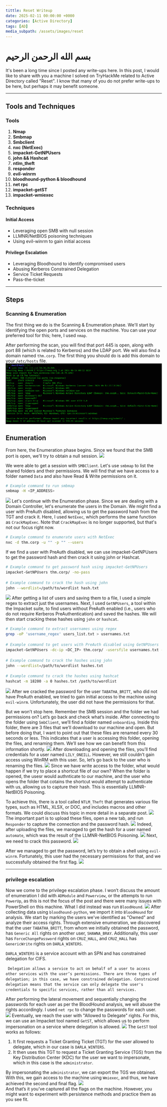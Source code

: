 ```yaml
---
tittle: Reset Writeup
date: 2025-02-11 00:00:00 +0000
categories: [Active Directory]
tags: [AD]
media_subpath: /assets/images/reset
---
```

# بسم الله الرحمن الرحيم


It's been a long time since I posted any write-ups here. In this post, I would like to share with you a machine I solved on TryHackMe related to Active Directory called "Reset". I know that many of you do not prefer write-ups to be here, but perhaps it may benefit someone.

---

## Tools and Techniques

### Tools
1. **Nmap**
2. **Smbmap**
3. **Smbclient**
4. **nxc (NetExec)**
5. **impacket-GetNPUsers**
6. **john && Hashcat**
7. **ntlm_theft**
8. **responder**
9. **evil-winrm**
10. **bloodhound-python & bloodhound**
11. **net rpc**
12. **impacket-getST**
13. **impacket-wmiexec**

### Techniques
#### Initial Access
- Leveraging open SMB with null session
- LLMNR/NetBIOS poisoning techniques
- Using evil-winrm to gain initial access

#### Privilege Escalation
- Leveraging Bloodhound to identify compromised users
- Abusing Kerberos Constrained Delegation
- Service Ticket Requests
- Pass-the-ticket
---
## Steps

### Scanning & Enumeration

The first thing we do is the Scanning & Enumeration phase. We'll start by identifying the open ports and services on the machine. You can use your preferred tool for this; here, I used `nmap`.

After performing the scan, you will find that port 445 is open, along with port 88 (which is related to Kerberos) and the LDAP port. We will also find a domain named `thm.corp`. The first thing you should do is add this domain to your `/etc/hosts` file.
![](Nmap.png)

## Enumeration

From here, the Enumeration phase begins. Since we found that the SMB port is open, we'll try to obtain a null session.
![](SMB.png)

 We were able to get a session with `SMBClient`. Let's use `smbmap` to list the shared folders and their permissions. We will find that we have access to a folder named `Data` and also have Read & Write permissions on it.

```bash
# Example command to run smbmap
smbmap -H <IP_ADDRESS>
```
![](smbmap.png)
Let's continue with the Enumeration phase. Since we are dealing with a Domain Controller, let's enumerate the users in the Domain. We might find a user with PreAuth disabled, allowing us to get the password hash from the TGT and crack it. Here, I used `NetExec`, which performs the same function as `CrackMapExec`. Note that `CrackMapExec` is no longer supported, but that's not our focus right now.

```bash
# Example command to enumerate users with NetExec
nxc -d thm.corp -u "" -p "" --users
```
If we find a user with PreAuth disabled, we can use impacket-GetNPUsers to get the password hash and then crack it using john or Hashcat.
```bash
# Example command to get password hash using impacket-GetNPUsers
impacket-GetNPUsers thm.corp/ -no-pass

# Example command to crack the hash using john
john --wordlist=/path/to/wordlist hash.txt
 ```
![](nxc.png)
After getting a list of users and saving them to a file, I used a simple regex to extract just the usernames. Next, I used `GetNPUsers`, a tool within the Impacket suite, to find users without PreAuth enabled (i.e., users who do not require Kerberos PreAuthentication) and saved the hashes. We will then start cracking these hashes using `john` or `hashcat`.

```bash
# Example command to extract usernames using regex
grep -oP 'username_regex' users_list.txt > usernames.txt

# Example command to get users with PreAuth disabled using GetNPUsers
impacket-GetNPUsers -dc-ip <DC_IP> thm.corp/ -usersfile usernames.txt -format john -outputfile hashes.txt

# Example command to crack the hashes using john
john --wordlist=/path/to/wordlist hashes.txt

# Example command to crack the hashes using hashcat
hashcat -m 18200 -a 0 hashes.txt /path/to/wordlist
```
![](GetNPus.png)
After we cracked the password for the user `TABATHA_BRITT`, who did not have PreAuth enabled, we tried to gain initial access to the machine using `evil-winrm`. Unfortunately, the user did not have the permissions for that.

But we won’t stop here. Remember the SMB session and the folder we had permissions on? Let’s go back and check what’s inside. After connecting to the folder using `SmbClient`, we’ll find a folder named `onboarding`. Inside this folder, there are 3 files that we’ll download to our machine and open. But before doing that, I want to point out that these files are renamed every 30 seconds or less. This indicates that a user is accessing this folder, opening the files, and renaming them. We’ll see how we can benefit from this information shortly.
![](SMB.png)
After downloading and opening the files, you’ll find credentials for a user named `LILY_ONEILL`. However, we still couldn’t gain access using WinRM with this user. So, let’s go back to the user who is renaming the files.
![](PDF_Cred.png)
 Since we have write access to the folder, what would happen if we try to place a shortcut file of our own? When the folder is opened, the usesr would authnticate to our machine, and the user who opens  the folder that cotains the shortcut would attempt to authenticate with us, allowing us to capture their hash. This is essentially LLMNR-NetBIOS Poisoning.

To achieve this, there is a tool called `NTLM_Theft` that generates various file types, such as HTML, XLSX, or DOC, and includes macros and other formats. We could discuss this topic in more detail in a separate post.
![](NTLM_Theft.PNG)
The important part is to upload these files, open a new tab, and run `Responder` to capture the connection and the password hash.
![](Responder.png)
 Indeed, after uploading the files, we managed to get the hash for a user named `automate`, which was the result of the LLMNR-NetBIOS Poisoning.
![](Automatehash.png)
 Next, we need to crack this password.
 ![](Hashcat.png)
  
After we managed to get the password, let’s try to obtain a shell using `evil-winrm`. Fortunately, this user had the necessary permissions for that, and we successfully obtained the first flag.
![](Flag1.png)

---
### privilege escalation
Now we come to the privilege escalation phase. I won’t discuss the amount of enumeration I did with `ADModule` and `Powerview`, or the attempts to run `PowerUp`, as this is not the focus of the post and there were many issues with PowerShell on this machine. What I did instead was run `BloodHound`.
![](BloodHound.png)
After collecting data using `bloodhound-python`, we import it into `BloodHound` for analysis. We start by marking the users we've identified as "Owned" and analyze their access rights. Through extensive enumeration, we discovered that the user `TABATHA_BRITT`, from whom we initially obtained the password, has `Generic All` rights on another user, `SHAWNA_BRAY`. Additionally, this user has `ForceChangePassword` rights on `CRUZ_HALL`, and `CRUZ_HALL` has `GenericWrite` rights on `DARLA_WINTERS`. 

`DARLA_WINTERS` is a service account with an SPN and has constrained delegation for CIFS. 

` Delegation allows a service to act on behalf of a user to access other services with the user’s permissions. There are three types of delegation; in this case, we have constrained delegation. Constrained delegation means that the service can only delegate the user's credentials to specific services, rather than all services.` 

After performing the lateral movement and sequentially changing the passwords for each user as per the BloodHound analysis, we will abuse the rights accordingly. I used `net rpc` to change the passwords for each user.
![](net%20rpc.png)
 Eventually, we reach the user with "Allowed to Delegate" rights. For this, we can use an Impacket tool named `GetST`, which allows us to perform impersonation on a service where delegation is allowed.
![](getST.PNG)
The `GetST` tool works as follows:
1. It first requests a Ticket Granting Ticket (TGT) for the user allowed to delegate, which in our case is `DARLA_WINTERS`.
2. It then uses this TGT to request a Ticket Granting Service (TGS) from the Key Distribution Center (KDC) for the user we want to impersonate, which in this case is the `administrator`.

By impersonating the `administrator`, we can export the TGS we obtained. With this, we gain access to the machine using `Wmiexec`, and thus, we have achieved the second and final flag.
![](wmiexec.png)  
And that’s it you’ve captured all the flags on the machine. However, you might want to experiment with persistence methods and practice them as you see fit.


